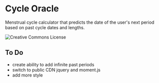 # Cycle Oracle
Menstrual cycle calculator that predicts the date of the user's next period based on past cycle dates and lengths.

<img alt="Creative Commons License" style="border-width:0" src="https://i.creativecommons.org/l/by-nc-sa/4.0/88x31.png" />

## To Do
- create ability to add infinite past periods
- switch to public CDN jquery and moment.js
- add more style



